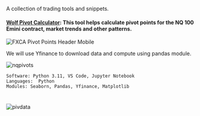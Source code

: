A collection of trading tools and snippets.



#### [Wolf Pivot Calculator](https://github.com/guzmanwolfrank/QuantTrading/tree/main/Tools/Wolf%20Pivot%20Calculator): This tool helps calculate pivot points for the NQ 100 Emini contract, market trends and other patterns. 

![FXCA Pivot Points Header Mobile](https://github.com/guzmanwolfrank/QuantTrading/assets/29739578/6151d9ee-720e-42e0-8b9b-007fd8fcb929)

We will use Yfinance to download data and compute using pandas module.    

![nqpivots](https://github.com/guzmanwolfrank/QuantTrading/assets/29739578/29695637-1150-4634-8c11-51fba32f7086)


    Software: Python 3.11, VS Code, Jupyter Notebook
    Languages:  Python
    Modules: Seaborn, Pandas, Yfinance, Matplotlib


#
![pivdata](https://github.com/guzmanwolfrank/QuantTrading/assets/29739578/75c83c47-9c73-4785-993d-f165ef416ffc)
